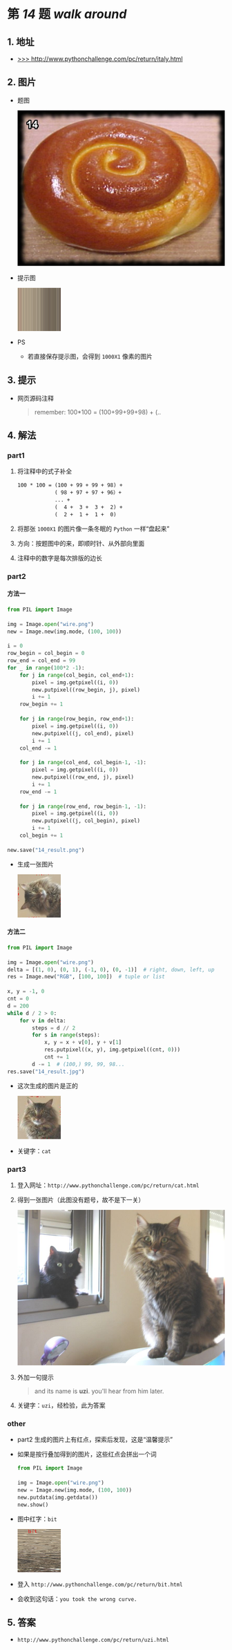 # 第 *14* 题 *walk around*

## 1. 地址

- <a href="http://www.pythonchallenge.com/pc/return/italy.html" target="_blank">>>> http://www.pythonchallenge.com/pc/return/italy.html</a>

## 2. 图片

- 题图

    ![italy](.\imgs\14_italy.jpg)

- 提示图

    ![wire](.\imgs\14_wire_rect.png)

- PS

    - 若直接保存提示图，会得到 `1000X1` 像素的图片

## 3. 提示

- 网页源码注释

    > remember: 100*100 = (100+99+99+98) + (..
    

## 4. 解法

### part1

1. 将注释中的式子补全

    ```txt
    100 * 100 = (100 + 99 + 99 + 98) +
                ( 98 + 97 + 97 + 96）+
                ... +
                (  4 +  3 +  3 +  2) +
                (  2 +  1 +  1 +  0)
    ```

2. 将那张 `1000X1` 的图片像一条冬眠的 `Python` 一样“盘起来”

3. 方向：按题图中的来，即顺时针、从外部向里面

4. 注释中的数字是每次排版的边长

### part2

#### 方法一


```python
from PIL import Image

img = Image.open("wire.png")
new = Image.new(img.mode, (100, 100))

i = 0
row_begin = col_begin = 0
row_end = col_end = 99
for _ in range(100*2 -1):
    for j in range(col_begin, col_end+1):
        pixel = img.getpixel((i, 0))
        new.putpixel((row_begin, j), pixel)
        i += 1
    row_begin += 1
    
    for j in range(row_begin, row_end+1):
        pixel = img.getpixel((i, 0))
        new.putpixel((j, col_end), pixel)
        i += 1
    col_end -= 1
    
    for j in range(col_end, col_begin-1, -1):
        pixel = img.getpixel((i, 0))
        new.putpixel((row_end, j), pixel)
        i += 1
    row_end -= 1
    
    for j in range(row_end, row_begin-1, -1):
        pixel = img.getpixel((i, 0))
        new.putpixel((j, col_begin), pixel)
        i += 1
    col_begin += 1

new.save("14_result.png")
```

- 生成一张图片

    ![cat](.\imgs\14_result.png)

#### 方法二

```python
from PIL import Image

img = Image.open("wire.png")
delta = [(1, 0), (0, 1), (-1, 0), (0, -1)]  # right, down, left, up
res = Image.new("RGB", [100, 100])  # tuple or list

x, y = -1, 0
cnt = 0
d = 200
while d / 2 > 0:
    for v in delta:
        steps = d // 2
        for s in range(steps):
            x, y = x + v[0], y + v[1]
            res.putpixel((x, y), img.getpixel((cnt, 0)))
            cnt += 1
        d -= 1  # (100,) 99, 99, 98...
res.save("14_result.jpg")
```

- 这次生成的图片是正的

    ![cat](.\imgs\14_result.jpg)

- 关键字：`cat`

### part3

1. 登入网址：`http://www.pythonchallenge.com/pc/return/cat.html`

2. 得到一张图片（此图没有题号，故不是下一关）

    ![cat](.\imgs\14_uzi.jpg)

3. 外加一句提示

    > and its name is **uzi**. you'll hear from him later.
    
4. 关键字：`uzi`，经检验，此为答案

### other

- part2 生成的图片上有红点，探索后发现，这是“温馨提示”

- 如果是按行叠加得到的图片，这些红点会拼出一个词

    ```python
    from PIL import Image
    
    img = Image.open("wire.png")
    new = Image.new(img.mode, (100, 100))
    new.putdata(img.getdata())
    new.show()
    ```

- 图中红字：`bit`

    ![wrong](.\imgs\14_wrong_result.png)

- 登入 `http://www.pythonchallenge.com/pc/return/bit.html`

- 会收到这句话：`you took the wrong curve.`

## 5. 答案

- `http://www.pythonchallenge.com/pc/return/uzi.html`